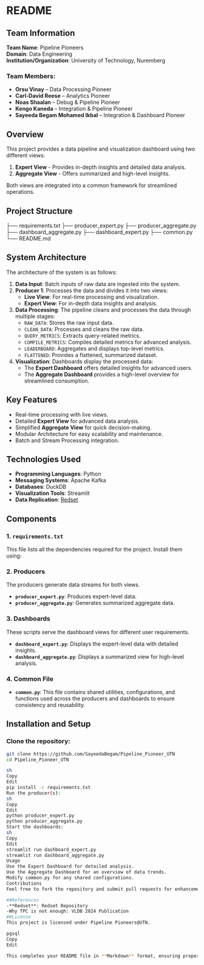 # README

## Team Information

**Team Name**: Pipeline Pioneers  
**Domain**: Data Engineering  
**Institution/Organization**: University of Technology, Nuremberg  

### Team Members:
- **Orsu Vinay** – Data Processing Pioneer
- **Carl-David Reese** – Analytics Pioneer
- **Noas Shaalan** – Debug & Pipeline Pioneer
- **Kengo Kaneda** – Integration & Pipeline Pioneer
- **Sayeeda Begam Mohamed Ikbal** – Integration & Dashboard Pioneer

## Overview

This project provides a data pipeline and visualization dashboard using two different views:

1. **Expert View** - Provides in-depth insights and detailed data analysis.
2. **Aggregate View** - Offers summarized and high-level insights.

Both views are integrated into a common framework for streamlined operations.

## Project Structure

├── requirements.txt
├── producer_expert.py 
├── producer_aggregate.py
├── dashboard_aggregate.py 
├── dashboard_expert.py 
├── common.py 
└── README.md


## System Architecture

The architecture of the system is as follows:

1. **Data Input**: Batch inputs of raw data are ingested into the system.
2. **Producer 1**: Processes the data and divides it into two views:
   - **Live View**: For real-time processing and visualization.
   - **Expert View**: For in-depth data insights and analysis.
3. **Data Processing**: The pipeline cleans and processes the data through multiple stages:
   - `RAW_DATA`: Stores the raw input data.
   - `CLEAN_DATA`: Processes and cleans the raw data.
   - `QUERY_METRICS`: Extracts query-related metrics.
   - `COMPILE_METRICS`: Compiles detailed metrics for advanced analysis.
   - `LEADERBOARD`: Aggregates and displays top-level metrics.
   - `FLATTENED`: Provides a flattened, summarized dataset.
4. **Visualization**: Dashboards display the processed data:
   - The **Expert Dashboard** offers detailed insights for advanced users.
   - The **Aggregate Dashboard** provides a high-level overview for streamlined consumption.

## Key Features

- Real-time processing with live views.
- Detailed **Expert View** for advanced data analysis.
- Simplified **Aggregate View** for quick decision-making.
- Modular Architecture for easy scalability and maintenance.
- Batch and Stream Processing integration.

## Technologies Used

- **Programming Languages**: Python
- **Messaging Systems**: Apache Kafka
- **Databases**: DuckDB
- **Visualization Tools**: Streamlit
- **Data Replication**: [Redset](https://github.com/amazon-science/redset)

## Components

### 1. `requirements.txt`
This file lists all the dependencies required for the project. Install them using:


### 2. Producers

The producers generate data streams for both views.

- **`producer_expert.py`**: Produces expert-level data.
- **`producer_aggregate.py`**: Generates summarized aggregate data.

### 3. Dashboards

These scripts serve the dashboard views for different user requirements.

- **`dashboard_expert.py`**: Displays the expert-level data with detailed insights.
- **`dashboard_aggregate.py`**: Displays a summarized view for high-level analysis.

### 4. Common File

- **`common.py`**: This file contains shared utilities, configurations, and functions used across the producers and dashboards to ensure consistency and reusability.

## Installation and Setup

### Clone the repository:
```sh
git clone https://github.com/SayeedaBegam/Pipeline_Pioneer_UTN
cd Pipeline_Pioneer_UTN

sh
Copy
Edit
pip install -r requirements.txt
Run the producer(s):
sh
Copy
Edit
python producer_expert.py
python producer_aggregate.py
Start the dashboards:
sh
Copy
Edit
streamlit run dashboard_expert.py
streamlit run dashboard_aggregate.py
Usage
Use the Expert Dashboard for detailed analysis.
Use the Aggregate Dashboard for an overview of data trends.
Modify common.py for any shared configurations.
Contributions
Feel free to fork the repository and submit pull requests for enhancements.

##References
-**Redset**: Redset Repository
-Why TPC is not enough: VLDB 2024 Publication
##License
This project is licensed under Pipeline Pioneers@UTN.

pgsql
Copy
Edit

This completes your README file in **Markdown** format, ensuring proper formatting for GitHub. You can now **copy and paste** it directly into your `README.md` file. 🚀 Let me know if you need any modifications!










